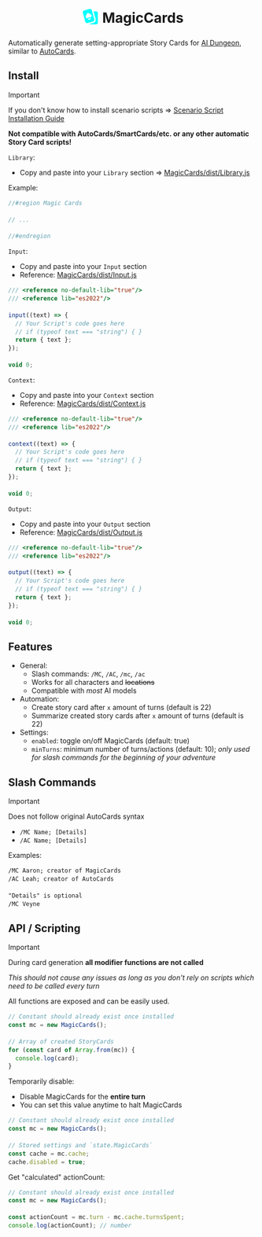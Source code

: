 <h1 align="center">
<sub>
<img src="https://raw.githubusercontent.com/magicoflolis/MagicCards/refs/heads/main/assets/logo.png" height="38" width="38">
</sub>
MagicCards
</h1>

Automatically generate setting-appropriate Story Cards for [AI Dungeon](https://play.aidungeon.com), similar to [AutoCards](https://github.com/LewdLeah/Auto-Cards).

## **Install**

> [!IMPORTANT]
> If you don't know how to install scenario scripts => [Scenario Script Installation Guide](https://help.aidungeon.com/what-are-scripts-and-how-do-you-install-them#block-215105b8a632801882a1ea599052b0ac)
>
> **Not compatible with AutoCards/SmartCards/etc. or any other automatic Story Card scripts!**

`Library`:

- Copy and paste into your `Library` section => [MagicCards/dist/Library.js](https://raw.githubusercontent.com/magicoflolis/MagicCards/refs/heads/main/dist/Library.js)

Example:

```js
//#region Magic Cards

// ...

//#endregion
```

`Input`:

- Copy and paste into your `Input` section
- Reference: [MagicCards/dist/Input.js](https://raw.githubusercontent.com/magicoflolis/MagicCards/refs/heads/main/dist/Input.js)

```js
/// <reference no-default-lib="true"/>
/// <reference lib="es2022"/>

input((text) => {
  // Your Script's code goes here
  // if (typeof text === "string") { }
  return { text };
});

void 0;
```

`Context`:

- Copy and paste into your `Context` section
- Reference: [MagicCards/dist/Context.js](https://raw.githubusercontent.com/magicoflolis/MagicCards/refs/heads/main/dist/Context.js)

```js
/// <reference no-default-lib="true"/>
/// <reference lib="es2022"/>

context((text) => {
  // Your Script's code goes here
  // if (typeof text === "string") { }
  return { text };
});

void 0;
```

`Output`:

- Copy and paste into your `Output` section
- Reference: [MagicCards/dist/Output.js](https://raw.githubusercontent.com/magicoflolis/MagicCards/refs/heads/main/dist/Output.js)

```js
/// <reference no-default-lib="true"/>
/// <reference lib="es2022"/>

output((text) => {
  // Your Script's code goes here
  // if (typeof text === "string") { }
  return { text };
});

void 0;
```

## Features

- General:
  - Slash commands: `/MC`, `/AC`, `/mc`, `/ac`
  - Works for all characters and ~~locations~~
  - Compatible with _most_ AI models
- Automation:
  - Create story card after `x` amount of turns (default is 22)
  - Summarize created story cards after `x` amount of turns (default is 22)
- Settings:
  - `enabled`: toggle on/off MagicCards (default: true)
  - `minTurns`: minimum number of turns/actions (default: 10); _only used for slash commands for the beginning of your adventure_

## Slash Commands

> [!IMPORTANT]
> Does not follow original AutoCards syntax

- `/MC Name; [Details]`
- `/AC Name; [Details]`

Examples:

```txt
/MC Aaron; creator of MagicCards
/AC Leah; creator of AutoCards

"Details" is optional
/MC Veyne
```

## API / Scripting

> [!IMPORTANT]
> During card generation **all modifier functions are not called**
>
> _This should not cause any issues as long as you don't rely on scripts which need to be called every turn_

All functions are exposed and can be easily used.

```js
// Constant should already exist once installed
const mc = new MagicCards();

// Array of created StoryCards
for (const card of Array.from(mc)) {
  console.log(card);
}
```

Temporarily disable:

- Disable MagicCards for the **entire turn**
- You can set this value anytime to halt MagicCards

```js
// Constant should already exist once installed
const mc = new MagicCards();

// Stored settings and `state.MagicCards`
const cache = mc.cache;
cache.disabled = true;
```

Get "calculated" actionCount:

```js
// Constant should already exist once installed
const mc = new MagicCards();

const actionCount = mc.turn - mc.cache.turnsSpent;
console.log(actionCount); // number
```

